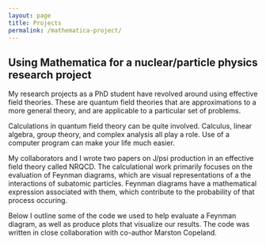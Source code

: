 ```yaml
---
layout: page
title: Projects
permalink: /mathematica-project/
---
```


## Using Mathematica for a nuclear/particle physics research project

My research projects as a PhD student have revolved around using effective field theories.  These are quantum field theories that are approximations to a more general theory, and are applicable to a particular set of problems.

Calculations in quantum field theory can be quite involved.  Calculus, linear algebra, group theory, and complex analysis all play a role.  Use of a computer program can make your life much easier.

My collaborators and I wrote two papers on J/psi production in an effective field theory called NRQCD.  The calculational work primarily focuses on the evaluation of Feynman diagrams, which are visual representations of a the interactions of subatomic particles.  Feynman diagrams have a mathematical expression associated with them, which contribute to the probability of that process occuring.

Below I outline some of the code we used to help evaluate a Feynman diagram, as well as produce plots that visualize our results.  The code was written in close collaboration with co-author Marston Copeland.